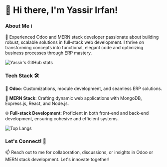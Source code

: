 # 👋 Hi there, I'm Yassir Irfan!

### About Me ℹ️

🌟 Experienced Odoo and MERN stack developer passionate about building robust, scalable solutions in full-stack web development. I thrive on transforming concepts into functional, elegant code and optimizing business processes through ERP mastery.

![Yassir's GitHub stats](https://github-readme-stats.vercel.app/api?username=yassirirfan&show_icons=true&theme=radical)

### Tech Stack 🛠️

🔧 **Odoo**: Customizations, module development, and seamless ERP solutions.
  
🚀 **MERN Stack**: Crafting dynamic web applications with MongoDB, Express.js, React, and Node.js.

🌐 **Full-stack Development**: Proficient in both front-end and back-end development, ensuring cohesive and efficient systems.

![Top Langs](https://github-readme-stats.vercel.app/api/top-langs/?username=yassirirfan&layout=pie)

### Let's Connect! 🌟

📫 Reach out to me for collaboration, discussions, or insights in Odoo or MERN stack development. Let's innovate together!
